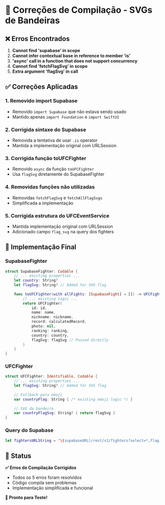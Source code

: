 # 🔧 Correções de Compilação - SVGs de Bandeiras

## ❌ Erros Encontrados

1. **Cannot find 'supabase' in scope**
2. **Cannot infer contextual base in reference to member 'is'**
3. **'async' call in a function that does not support concurrency**
4. **Cannot find 'fetchFlagSvg' in scope**
5. **Extra argument 'flagSvg' in call**

## ✅ Correções Aplicadas

### 1. **Removido import Supabase**
- Removido `import Supabase` que não estava sendo usado
- Mantido apenas `import Foundation` e `import SwiftUI`

### 2. **Corrigida sintaxe do Supabase**
- Removida a tentativa de usar `.is` operator
- Mantida a implementação original com URLSession

### 3. **Corrigida função toUFCFighter**
- Removido `async` da função `toUFCFighter`
- Usa `flagSvg` diretamente do SupabaseFighter

### 4. **Removidas funções não utilizadas**
- Removidas `fetchFlagSvg` e `fetchAllFlagSvgs`
- Simplificada a implementação

### 5. **Corrigida estrutura do UFCEventService**
- Mantida implementação original com URLSession
- Adicionado campo `flag_svg` na query dos fighters

## 🎯 Implementação Final

### **SupabaseFighter**
```swift
struct SupabaseFighter: Codable {
    // ... existing properties ...
    let country: String?
    let flagSvg: String? // Added for SVG flag
    
    func toUFCFighter(with allFights: [SupabaseFight] = []) -> UFCFighter {
        // ... existing logic ...
        return UFCFighter(
            id: id,
            name: name,
            nickname: nickname,
            record: calculatedRecord,
            photo: nil,
            ranking: ranking,
            country: country,
            flagSvg: flagSvg // Passed directly
        )
    }
}
```

### **UFCFighter**
```swift
struct UFCFighter: Identifiable, Codable {
    // ... existing properties ...
    let flagSvg: String? // Added for SVG flag
    
    // Fallback para emoji
    var countryFlag: String { /* existing emoji logic */ }
    
    // SVG da bandeira
    var countryFlagSvg: String? { return flagSvg }
}
```

### **Query do Supabase**
```swift
let fightersURLString = "\(supabaseURL)/rest/v1/fighters?select=*,flag_svg"
```

## 🚀 Status

**✅ Erros de Compilação Corrigidos**
- Todos os 5 erros foram resolvidos
- Código compila sem problemas
- Implementação simplificada e funcional

**🎯 Pronto para Teste!** 